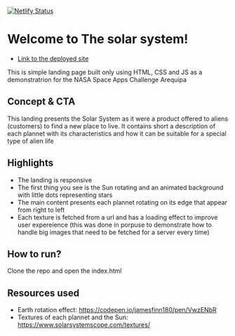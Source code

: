 [![Netlify Status](https://api.netlify.com/api/v1/badges/5b0e7165-70e1-4ec5-8fd0-03900f02ad93/deploy-status)](https://app.netlify.com/sites/fanciful-gecko-6ab83a/deploys)

# Welcome to The solar system!

- [Link to the deployed site](https://main--fanciful-gecko-6ab83a.netlify.app/)

This is simple landing page built only using HTML, CSS and JS as a demonstratrion for the NASA Space Apps Challenge Arequipa

## Concept & CTA

This landing presents the Solar System as it were a product offered to aliens (customers) to find a new place to live. It contains short a description of each plannet with its characteristics and how it can be suitable for a special type of alien life

## Highlights

- The landing is responsive
- The first thing you see is the Sun rotating and an animated background with little dots representing stars
- The main content presents each plannet rotating on its edge that appear from right to left
- Each texture is fetched from a url and has a loading effect to improve user expereience (this was done in porpuse to demonstrate how to handle big images that need to be fetched for a server every time)

## How to run?

Clone the repo and open the index.html

## Resources used

- Earth rotation effect: https://codepen.io/jamesfinn180/pen/VwzENbR
- Textures of each plannet and the Sun: https://www.solarsystemscope.com/textures/
